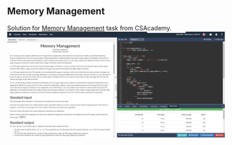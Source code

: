 Memory Management
-
Solution for [Memory Management](https://csacademy.com/ieeextreme-practice/task/memory-management/) task from CSAcademy.
![](https://github.com/jochman/CompetitionProgramming/raw/master/IEEE/MemoryManagement/MemoryManagement.png)
